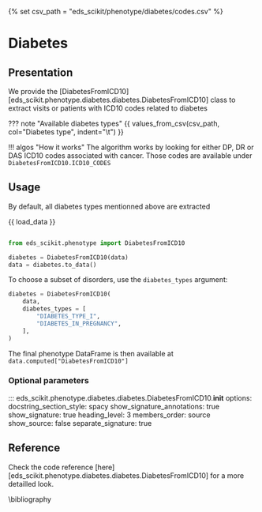 {% set csv_path = "eds_scikit/phenotype/diabetes/codes.csv" %}

# Diabetes

## Presentation

We provide the [DiabetesFromICD10][eds_scikit.phenotype.diabetes.diabetes.DiabetesFromICD10] class to extract visits or patients with ICD10 codes related to diabetes

??? note "Available diabetes types"
    {{ values_from_csv(csv_path, col="Diabetes type", indent="\t") }}

!!! algos "How it works"
    The algorithm works by looking for either DP, DR or DAS ICD10 codes associated with cancer.
    Those codes are available under `DiabetesFromICD10.ICD10_CODES`

## Usage

By default, all diabetes types mentionned above are extracted

{{ load_data }}

```python

from eds_scikit.phenotype import DiabetesFromICD10

diabetes = DiabetesFromICD10(data)
data = diabetes.to_data()

```

To choose a subset of disorders, use the `diabetes_types` argument:

```python
diabetes = DiabetesFromICD10(
    data,
    diabetes_types = [
        "DIABETES_TYPE_I",
        "DIABETES_IN_PREGNANCY",
    ],
)
```

The final phenotype DataFrame is then available at `data.computed["DiabetesFromICD10"]`

### Optional parameters

::: eds_scikit.phenotype.diabetes.diabetes.DiabetesFromICD10.__init__
    options:
         docstring_section_style: spacy
         show_signature_annotations: true
         show_signature: true
         heading_level: 3
         members_order: source
         show_source: false
         separate_signature: true


## Reference

Check the code reference [here][eds_scikit.phenotype.diabetes.diabetes.DiabetesFromICD10] for a more detailled look.

\bibliography
